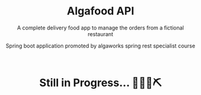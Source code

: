 <h1 align="center">Algafood API</h1>
<p align="center">A complete delivery food app to manage the orders from a fictional restaurant</p>
<p align="center">Spring boot application promoted by algaworks spring rest specialist course</p><br />

<h1 align="center">Still in Progress... 🚧🚧🔧⛏<h1>
